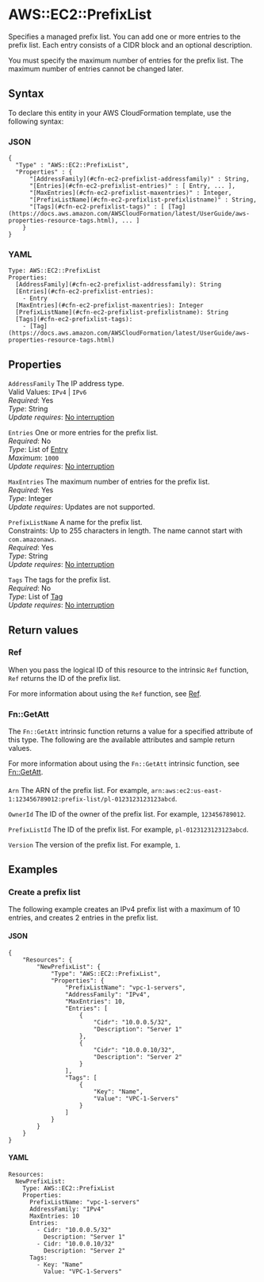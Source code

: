 # AWS::EC2::PrefixList<a name="aws-resource-ec2-prefixlist"></a>

Specifies a managed prefix list\. You can add one or more entries to the prefix list\. Each entry consists of a CIDR block and an optional description\.

You must specify the maximum number of entries for the prefix list\. The maximum number of entries cannot be changed later\.

## Syntax<a name="aws-resource-ec2-prefixlist-syntax"></a>

To declare this entity in your AWS CloudFormation template, use the following syntax:

### JSON<a name="aws-resource-ec2-prefixlist-syntax.json"></a>

```
{
  "Type" : "AWS::EC2::PrefixList",
  "Properties" : {
      "[AddressFamily](#cfn-ec2-prefixlist-addressfamily)" : String,
      "[Entries](#cfn-ec2-prefixlist-entries)" : [ Entry, ... ],
      "[MaxEntries](#cfn-ec2-prefixlist-maxentries)" : Integer,
      "[PrefixListName](#cfn-ec2-prefixlist-prefixlistname)" : String,
      "[Tags](#cfn-ec2-prefixlist-tags)" : [ [Tag](https://docs.aws.amazon.com/AWSCloudFormation/latest/UserGuide/aws-properties-resource-tags.html), ... ]
    }
}
```

### YAML<a name="aws-resource-ec2-prefixlist-syntax.yaml"></a>

```
Type: AWS::EC2::PrefixList
Properties: 
  [AddressFamily](#cfn-ec2-prefixlist-addressfamily): String
  [Entries](#cfn-ec2-prefixlist-entries): 
    - Entry
  [MaxEntries](#cfn-ec2-prefixlist-maxentries): Integer
  [PrefixListName](#cfn-ec2-prefixlist-prefixlistname): String
  [Tags](#cfn-ec2-prefixlist-tags): 
    - [Tag](https://docs.aws.amazon.com/AWSCloudFormation/latest/UserGuide/aws-properties-resource-tags.html)
```

## Properties<a name="aws-resource-ec2-prefixlist-properties"></a>

`AddressFamily`  <a name="cfn-ec2-prefixlist-addressfamily"></a>
The IP address type\.  
Valid Values: `IPv4` \| `IPv6`   
*Required*: Yes  
*Type*: String  
*Update requires*: [No interruption](https://docs.aws.amazon.com/AWSCloudFormation/latest/UserGuide/using-cfn-updating-stacks-update-behaviors.html#update-no-interrupt)

`Entries`  <a name="cfn-ec2-prefixlist-entries"></a>
One or more entries for the prefix list\.  
*Required*: No  
*Type*: List of [Entry](aws-properties-ec2-prefixlist-entry.md)  
*Maximum*: `1000`  
*Update requires*: [No interruption](https://docs.aws.amazon.com/AWSCloudFormation/latest/UserGuide/using-cfn-updating-stacks-update-behaviors.html#update-no-interrupt)

`MaxEntries`  <a name="cfn-ec2-prefixlist-maxentries"></a>
The maximum number of entries for the prefix list\.  
*Required*: Yes  
*Type*: Integer  
*Update requires*: Updates are not supported\.

`PrefixListName`  <a name="cfn-ec2-prefixlist-prefixlistname"></a>
A name for the prefix list\.  
Constraints: Up to 255 characters in length\. The name cannot start with `com.amazonaws`\.  
*Required*: Yes  
*Type*: String  
*Update requires*: [No interruption](https://docs.aws.amazon.com/AWSCloudFormation/latest/UserGuide/using-cfn-updating-stacks-update-behaviors.html#update-no-interrupt)

`Tags`  <a name="cfn-ec2-prefixlist-tags"></a>
The tags for the prefix list\.  
*Required*: No  
*Type*: List of [Tag](https://docs.aws.amazon.com/AWSCloudFormation/latest/UserGuide/aws-properties-resource-tags.html)  
*Update requires*: [No interruption](https://docs.aws.amazon.com/AWSCloudFormation/latest/UserGuide/using-cfn-updating-stacks-update-behaviors.html#update-no-interrupt)

## Return values<a name="aws-resource-ec2-prefixlist-return-values"></a>

### Ref<a name="aws-resource-ec2-prefixlist-return-values-ref"></a>

When you pass the logical ID of this resource to the intrinsic `Ref` function, `Ref` returns the ID of the prefix list\.

For more information about using the `Ref` function, see [Ref](https://docs.aws.amazon.com/AWSCloudFormation/latest/UserGuide/intrinsic-function-reference-ref.html)\.

### Fn::GetAtt<a name="aws-resource-ec2-prefixlist-return-values-fn--getatt"></a>

The `Fn::GetAtt` intrinsic function returns a value for a specified attribute of this type\. The following are the available attributes and sample return values\.

For more information about using the `Fn::GetAtt` intrinsic function, see [Fn::GetAtt](https://docs.aws.amazon.com/AWSCloudFormation/latest/UserGuide/intrinsic-function-reference-getatt.html)\.

#### <a name="aws-resource-ec2-prefixlist-return-values-fn--getatt-fn--getatt"></a>

`Arn`  <a name="Arn-fn::getatt"></a>
The ARN of the prefix list\. For example, `arn:aws:ec2:us-east-1:123456789012:prefix-list/pl-0123123123123abcd`\.

`OwnerId`  <a name="OwnerId-fn::getatt"></a>
The ID of the owner of the prefix list\. For example, `123456789012`\.

`PrefixListId`  <a name="PrefixListId-fn::getatt"></a>
The ID of the prefix list\. For example, `pl-0123123123123abcd`\.

`Version`  <a name="Version-fn::getatt"></a>
The version of the prefix list\. For example, `1`\.

## Examples<a name="aws-resource-ec2-prefixlist--examples"></a>

### Create a prefix list<a name="aws-resource-ec2-prefixlist--examples--Create_a_prefix_list"></a>

The following example creates an IPv4 prefix list with a maximum of 10 entries, and creates 2 entries in the prefix list\.

#### JSON<a name="aws-resource-ec2-prefixlist--examples--Create_a_prefix_list--json"></a>

```
{
    "Resources": {
        "NewPrefixList": {
            "Type": "AWS::EC2::PrefixList",
            "Properties": {
                "PrefixListName": "vpc-1-servers",
                "AddressFamily": "IPv4",
                "MaxEntries": 10,
                "Entries": [
                    {
                        "Cidr": "10.0.0.5/32",
                        "Description": "Server 1"
                    },
                    {
                        "Cidr": "10.0.0.10/32",
                        "Description": "Server 2"
                    }
                ],
                "Tags": [
                    {
                        "Key": "Name",
                        "Value": "VPC-1-Servers"
                    }
                ]
            }
        }
    }
}
```

#### YAML<a name="aws-resource-ec2-prefixlist--examples--Create_a_prefix_list--yaml"></a>

```
Resources:
  NewPrefixList:
    Type: AWS::EC2::PrefixList
    Properties:
      PrefixListName: "vpc-1-servers"
      AddressFamily: "IPv4"
      MaxEntries: 10
      Entries:
        - Cidr: "10.0.0.5/32"
          Description: "Server 1"
        - Cidr: "10.0.0.10/32"
          Description: "Server 2"
      Tags:
        - Key: "Name"
          Value: "VPC-1-Servers"
```
